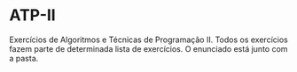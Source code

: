# ATP-II
Exercícios de Algoritmos e Técnicas de Programação II.
Todos os exercícios fazem parte de determinada lista de exercícios. O enunciado está junto com a pasta.
